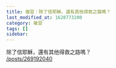 ```yaml
---
title: 複習：除了信耶穌，還有其他得救之路嗎？
last_modified_at: 1628773200
category: 複習
tags: []
sidebar: 
---
```


<p>除了信耶穌，還有其他得救之路嗎？<br/>
<a href="/posts/269192040" target="_blank">/posts/269192040</a></p>
<p> </p>
